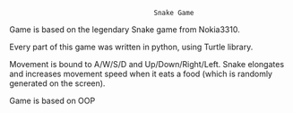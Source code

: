                                         Snake Game

Game is based on the legendary Snake game from Nokia3310.

Every part of this game was written in python, using Turtle library.

Movement is bound to A/W/S/D and Up/Down/Right/Left. Snake elongates and increases movement speed when it eats a food (which is randomly generated on the screen). 

Game is based on OOP